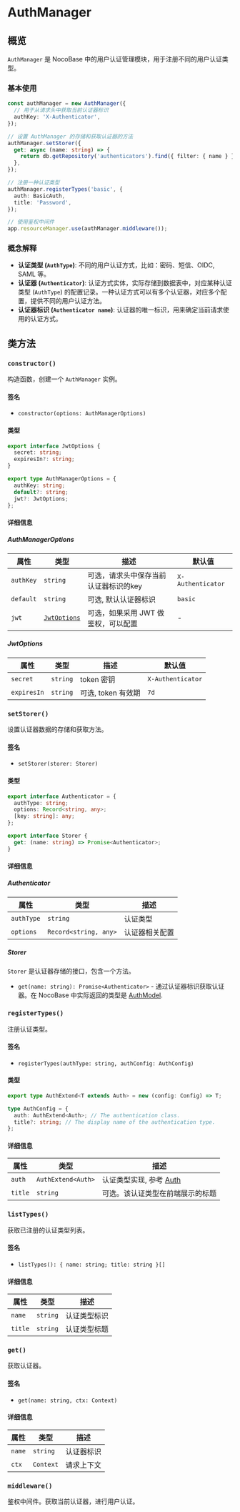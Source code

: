# AuthManager

## 概览

`AuthManager` 是 NocoBase 中的用户认证管理模块，用于注册不同的用户认证类型。

### 基本使用

```ts
const authManager = new AuthManager({
  // 用于从请求头中获取当前认证器标识
  authKey: 'X-Authenticator',
});

// 设置 AuthManager 的存储和获取认证器的方法
authManager.setStorer({
  get: async (name: string) => {
    return db.getRepository('authenticators').find({ filter: { name } });
  },
});

// 注册一种认证类型
authManager.registerTypes('basic', {
  auth: BasicAuth,
  title: 'Password',
});

// 使用鉴权中间件
app.resourceManager.use(authManager.middleware());
```

### 概念解释

- **认证类型 (`AuthType`)**: 不同的用户认证方式，比如：密码、短信、OIDC, SAML 等。
- **认证器 (`Authenticator`)**: 认证方式实体，实际存储到数据表中，对应某种认证类型 (`AuthType`) 的配置记录。一种认证方式可以有多个认证器，对应多个配置，提供不同的用户认证方法。
- **认证器标识 (`Authenticator name`)**: 认证器的唯一标识，用来确定当前请求使用的认证方式。

## 类方法

### `constructor()`

构造函数，创建一个 `AuthManager` 实例。

#### 签名

- `constructor(options: AuthManagerOptions)`

#### 类型

```ts
export interface JwtOptions {
  secret: string;
  expiresIn?: string;
}

export type AuthManagerOptions = {
  authKey: string;
  default?: string;
  jwt?: JwtOptions;
};
```

#### 详细信息

##### AuthManagerOptions

| 属性      | 类型                        | 描述                                  | 默认值            |
| --------- | --------------------------- | ------------------------------------- | ----------------- |
| `authKey` | `string`                    | 可选，请求头中保存当前认证器标识的key | `X-Authenticator` |
| `default` | `string`                    | 可选, 默认认证器标识                  | `basic`           |
| `jwt`     | [`JwtOptions`](#jwtoptions) | 可选，如果采用 JWT 做鉴权，可以配置   | -                 |

##### JwtOptions

| 属性        | 类型     | 描述               | 默认值            |
| ----------- | -------- | ------------------ | ----------------- |
| `secret`    | `string` | token 密钥         | `X-Authenticator` |
| `expiresIn` | `string` | 可选, token 有效期 | `7d`              |

### `setStorer()`

设置认证器数据的存储和获取方法。

#### 签名

- `setStorer(storer: Storer)`

#### 类型

```ts
export interface Authenticator = {
  authType: string;
  options: Record<string, any>;
  [key: string]: any;
};

export interface Storer {
  get: (name: string) => Promise<Authenticator>;
}
```

#### 详细信息

##### Authenticator

| 属性       | 类型                  | 描述           |
| ---------- | --------------------- | -------------- |
| `authType` | `string`              | 认证类型       |
| `options`  | `Record<string, any>` | 认证器相关配置 |

##### Storer

`Storer` 是认证器存储的接口，包含一个方法。

- `get(name: string): Promise<Authenticator>` - 通过认证器标识获取认证器。在 NocoBase 中实际返回的类型是 [AuthModel](/auth-verifications/auth/dev/api#authmodel).

### `registerTypes()`

注册认证类型。

#### 签名

- `registerTypes(authType: string, authConfig: AuthConfig)`

#### 类型

```ts
export type AuthExtend<T extends Auth> = new (config: Config) => T;

type AuthConfig = {
  auth: AuthExtend<Auth>; // The authentication class.
  title?: string; // The display name of the authentication type.
};
```

#### 详细信息

| 属性    | 类型               | 描述                              |
| ------- | ------------------ | --------------------------------- |
| `auth`  | `AuthExtend<Auth>` | 认证类型实现, 参考 [Auth](./auth) |
| `title` | `string`           | 可选。该认证类型在前端展示的标题  |

### `listTypes()`

获取已注册的认证类型列表。

#### 签名

- `listTypes(): { name: string; title: string }[]`

#### 详细信息

| 属性    | 类型     | 描述         |
| ------- | -------- | ------------ |
| `name`  | `string` | 认证类型标识 |
| `title` | `string` | 认证类型标题 |

### `get()`

获取认证器。

#### 签名

- `get(name: string, ctx: Context)`

#### 详细信息

| 属性   | 类型      | 描述       |
| ------ | --------- | ---------- |
| `name` | `string`  | 认证器标识 |
| `ctx`  | `Context` | 请求上下文 |

### `middleware()`

鉴权中间件。获取当前认证器，进行用户认证。
